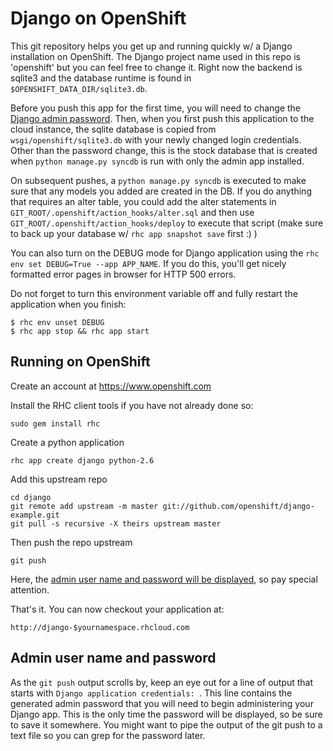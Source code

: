Django on OpenShift
===================

This git repository helps you get up and running quickly w/ a Django
installation on OpenShift.  The Django project name used in this repo
is 'openshift' but you can feel free to change it.  Right now the
backend is sqlite3 and the database runtime is found in
`$OPENSHIFT_DATA_DIR/sqlite3.db`.

Before you push this app for the first time, you will need to change
the [Django admin password](#admin-user-name-and-password).
Then, when you first push this
application to the cloud instance, the sqlite database is copied from
`wsgi/openshift/sqlite3.db` with your newly changed login
credentials. Other than the password change, this is the stock
database that is created when `python manage.py syncdb` is run with
only the admin app installed.

On subsequent pushes, a `python manage.py syncdb` is executed to make
sure that any models you added are created in the DB.  If you do
anything that requires an alter table, you could add the alter
statements in `GIT_ROOT/.openshift/action_hooks/alter.sql` and then use
`GIT_ROOT/.openshift/action_hooks/deploy` to execute that script (make
sure to back up your database w/ `rhc app snapshot save` first :) )

You can also turn on the DEBUG mode for Django application using the
`rhc env set DEBUG=True --app APP_NAME`. If you do this, you'll get
nicely formatted error pages in browser for HTTP 500 errors.

Do not forget to turn this environment variable off and fully restart
the application when you finish:

```
$ rhc env unset DEBUG
$ rhc app stop && rhc app start
```

Running on OpenShift
--------------------

Create an account at https://www.openshift.com

Install the RHC client tools if you have not already done so:
    
    sudo gem install rhc

Create a python application

    rhc app create django python-2.6

Add this upstream repo

    cd django
    git remote add upstream -m master git://github.com/openshift/django-example.git
    git pull -s recursive -X theirs upstream master

Then push the repo upstream

    git push

Here, the [admin user name and password will be displayed](#admin-user-name-and-password), so pay
special attention.
	
That's it. You can now checkout your application at:

    http://django-$yournamespace.rhcloud.com

Admin user name and password
----------------------------
As the `git push` output scrolls by, keep an eye out for a
line of output that starts with `Django application credentials: `. This line
contains the generated admin password that you will need to begin
administering your Django app. This is the only time the password
will be displayed, so be sure to save it somewhere. You might want 
to pipe the output of the git push to a text file so you can grep for
the password later.

